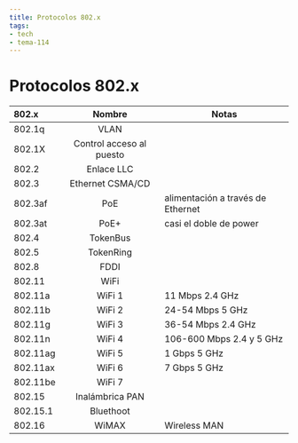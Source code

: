 ```yaml
---
title: Protocolos 802.x
tags:
- tech
- tema-114
---
```

# Protocolos 802.x

 802.x   |          Nombre          | Notas
:--------|:------------------------:|----------------------------------
 802.1q  |           VLAN           |
 802.1X  | Control acceso al puesto |
 802.2   |        Enlace LLC        |
 802.3   |     Ethernet CSMA/CD     |
 802.3af |           PoE            | alimentación a través de Ethernet
 802.3at |           PoE+           | casi el doble de power
 802.4   |         TokenBus         |
 802.5   |        TokenRing         |
 802.8   |           FDDI           |
 802.11  |           WiFi           |
 802.11a |          WiFi 1          | 11 Mbps 2.4 GHz
802.11b |          WiFi 2          | 24-54 Mbps 5 GHz
802.11g |          WiFi 3          | 36-54 Mbps 2.4 GHz
802.11n |          WiFi 4          | 106-600 Mbps 2.4 y 5 GHz
802.11ag |          WiFi 5          | 1 Gbps 5 GHz
802.11ax |          WiFi 6          | 7 Gbps 5 GHz
802.11be |          WiFi 7          |
802.15 |     Inalámbrica PAN      |
802.15.1 |        Bluethoot         |
802.16 |          WiMAX           |Wireless MAN
